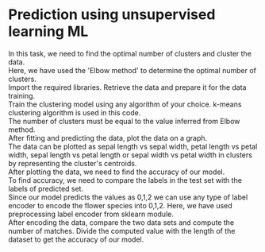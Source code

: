 # Prediction using unsupervised learning ML<br>
In this task, we need to find the optimal number of clusters and cluster the data.<br>
Here, we have used the 'Elbow method' to determine the optimal number of clusters.<br>
Import the required libraries. Retrieve the data and prepare it for the data training.<br>
Train the clustering model using any algorithm of your choice. k-means clustering algorithm is used in this code.<br>
The number of clusters must be equal to the value inferred from Elbow method.<br>
After fitting and predicting the data, plot the data on a graph.<br>
The data can be plotted as sepal length vs sepal width, petal length vs petal width, sepal length vs petal length or sepal width vs petal width in clusters by representing the 
cluster's centroids.<br>
After plotting the data, we need to find the accuracy of our model.<br>
To find accuracy, we need to compare the labels in the test set with the labels of predicted set.<br>
Since our model predicts the values as 0,1,2 we can use any type of label encoder to encode the flower species into 0,1,2. Here, we have used preprocessing label encoder 
from sklearn module.<br>
After encoding the data, compare the two data sets and compute the number of matches. Divide the computed value with the length of the dataset to get the accuracy of our model.
